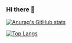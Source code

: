 ### Hi there 👋

[![Anurag's GitHub stats](https://github-readme-stats.vercel.app/api?username=HMWG)](https://github.com/HMWG/github-readme-stats)

[![Top Langs](https://github-readme-stats.vercel.app/api/top-langs/?username=HMWG)](https://github.com/HMWG/github-readme-stats)

<!--
**HMWG/HMWG** is a ✨ _special_ ✨ repository because its `README.md` (this file) appears on your GitHub profile.

Here are some ideas to get you started:

- 🔭 I’m currently working on ...
- 🌱 I’m currently learning ...
- 👯 I’m looking to collaborate on ...
- 🤔 I’m looking for help with ...
- 💬 Ask me about ...
- 📫 How to reach me: ...
- 😄 Pronouns: ...
- ⚡ Fun fact: ...
-->
